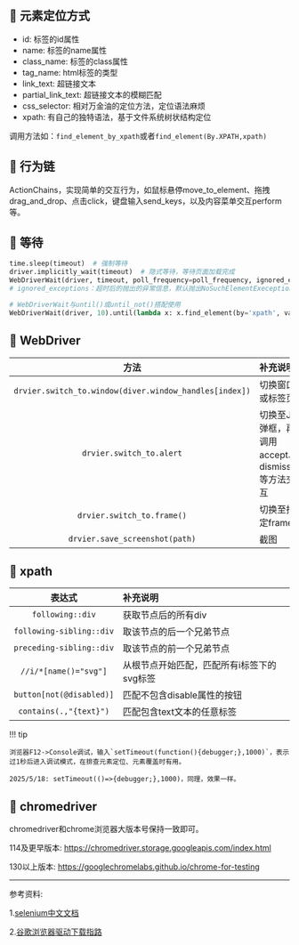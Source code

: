 ## 📌 元素定位方式

* id: 标签的id属性
* name: 标签的name属性
* class_name: 标签的class属性
* tag_name: html标签的类型
* link_text: 超链接文本
* partial_link_text: 超链接文本的模糊匹配
* css_selector: 相对万金油的定位方法，定位语法麻烦
* xpath: 有自己的独特语法，基于文件系统树状结构定位

调用方法如：`find_element_by_xpath`或者`find_element(By.XPATH,xpath)`

## 📌 行为链

ActionChains，实现简单的交互行为，如鼠标悬停move_to_element、拖拽drag_and_drop、点击click，键盘输入send_keys，以及内容菜单交互perform等。

## 📌 等待

```python
time.sleep(timeout)  # 强制等待
driver.implicitly_wait(timeout)  # 隐式等待，等待页面加载完成
WebDriverWait(driver, timeout, poll_frequency=poll_frequency, ignored_exceptions=None)  # 显式等待，等待某个元素加载完
# ignored_exceptions：超时后的抛出的异常信息，默认抛出NoSuchElementExeception异常

# WebDriverWait与until()或until_not()搭配使用
WebDriverWait(driver, 10).until(lambda x: x.find_element(by='xpath', value=value), message=f'找不到元素')
```

## 📌 WebDriver

|                           方法                           | 补充说明                           |
|:------------------------------------------------------:|:-------------------------------|
| `drvier.switch_to.window(diver.window_handles[index])` | 切换窗口或标签页                       |
|                `drvier.switch_to.alert`                | 切换至JS弹框，再调用accept、dismiss等方法交互 |
|               `drvier.switch_to.frame()`               | 切换至指定frame                     |
|             `drvier.save_screenshot(path)`             | 截图                             |

## 📌 xpath

|           表达式            | 补充说明                    |
|:------------------------:|:------------------------|
|     `following::div`     | 获取节点后的所有div             |
| `following-sibling::div` | 取该节点的后一个兄弟节点            |
| `preceding-sibling::div` | 取该节点的前一个兄弟节点            |
|  `//i/*[name()="svg"]`   | 从根节点开始匹配，匹配所有i标签下的svg标签 |
| `button[not(@disabled)]` | 匹配不包含disable属性的按钮       |
|  `contains(.,"{text}")`  | 匹配包含text文本的任意标签         |

!!! tip

    浏览器F12->Console调试，输入`setTimeout(function(){debugger;},1000)`，表示过1秒后进入调试模式，在排查元素定位、元素覆盖时有用。

    2025/5/18: setTimeout(()=>{debugger;},1000)，同理，效果一样。

## 📌 chromedriver

chromedriver和chrome浏览器大版本号保持一致即可。

114及更早版本: https://chromedriver.storage.googleapis.com/index.html

130以上版本: https://googlechromelabs.github.io/chrome-for-testing

---

参考资料:

1.[selenium中文文档](https://python-selenium-zh.readthedocs.io/zh-cn/latest/)

2.[谷歌浏览器驱动下载指路](https://blog.csdn.net/m0_54958293/article/details/134663146)